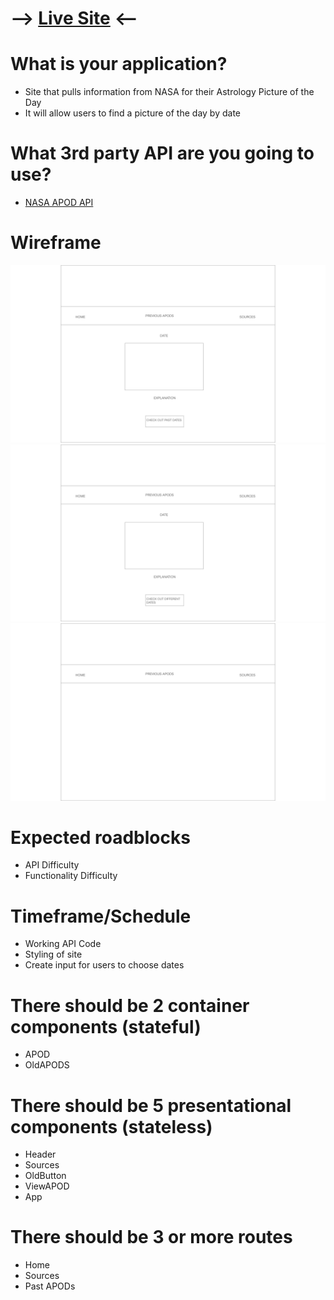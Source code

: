 # --> [Live Site](https://jovial-carson-2a1fa0.netlify.app) <--

# What is your application?
* Site that pulls information from NASA for their Astrology Picture of the Day
* It will allow users to find a picture of the day by date

# What 3rd party API are you going to use?
* [NASA APOD API](https://api.nasa.gov/planetary/apod)

# Wireframe
![Wireframe](https://github.com/shanicunn/nasa-api/blob/master/src/assets/Wireframe1.png)
![Wireframe](https://github.com/shanicunn/nasa-api/blob/master/src/assets/Wireframe2.png)
![Wireframe](https://github.com/shanicunn/nasa-api/blob/master/src/assets/Wireframe3.png)

# Expected roadblocks
* API Difficulty
* Functionality Difficulty

# Timeframe/Schedule
* Working API Code
* Styling of site
* Create input for users to choose dates

# There should be 2 container components (stateful)
*  APOD
*  OldAPODS

# There should be 5 presentational components (stateless)
* Header
* Sources
* OldButton
* ViewAPOD
* App

# There should be 3 or more routes
* Home
* Sources
* Past APODs